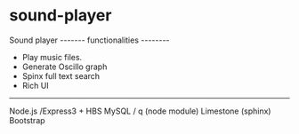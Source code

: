 sound-player
============

Sound player
------- functionalities --------
* Play  music files.
* Generate Oscillo graph
* Spinx full text search
* Rich UI

--------
Node.js /Express3 + HBS
MySQL / q (node module)
Limestone (sphinx)
Bootstrap
